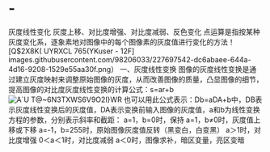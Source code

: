 # -
灰度线性变化 灰度上移、对比度增强、对比度减弱、反色变化
点运算是指按某种灰度变化系，逐象素地对图像中的每个图像素的灰度值进行变化的方法！ [Q$2X8K( UYRXCL 765(YKuser - 12F] images.githubusercontent.com/98206033/227697542-dc6abaee-644a-4d16-9208-1529e55aa30f.png）
一、灰度线性变换
图像的灰度线性变换是通过建立灰度映射来调整原始图像的灰度，从而改善图像的质量，凸显图像的细节，提高图像的对比度灰度线性变换的计算公式：s=ar+b![A`U T@~6N3TXWS6V9O2I}WR](https://user-images.githubusercontent.com/98206033/227697701-0bd41d9c-fee1-4f0a-9d01-16047f7b2e29.png)
也可以用此公式表示：Db=aDA+b中，DB表示灰度线性变换后的灰度值，DA表示变换前输入图像的灰度值，a和b为线性变换方程的参数，分别表示斜率和截距：
a=1，b=0时，保持
a=1，b≠0时，灰度值上移或下移
a=-1，b=255时，原始图像灰度值反转（黑变白，白变黑）
a＞1时，对比度增强
0＜a＜1时，对比度减弱
a＜0时，图像求补，暗区变量，亮区变暗
